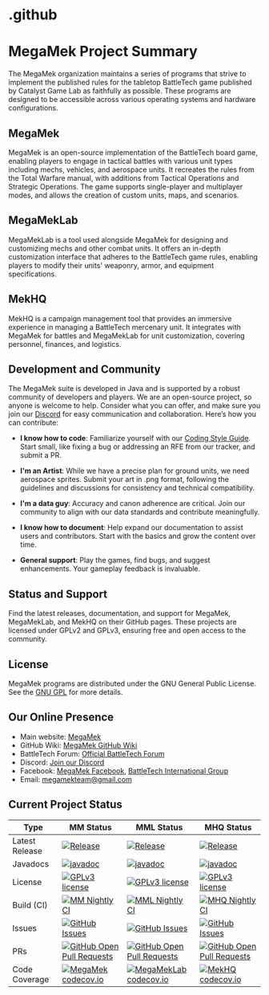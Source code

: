 # .github
# MegaMek Project Summary

The MegaMek organization maintains a series of programs that strive to implement the published rules for the tabletop BattleTech game published by Catalyst Game Lab as faithfully as possible. These programs are designed to be accessible across various operating systems and hardware configurations.

## MegaMek
MegaMek is an open-source implementation of the BattleTech board game, enabling players to engage in tactical battles with various unit types including mechs, vehicles, and aerospace units. It recreates the rules from the Total Warfare manual, with additions from Tactical Operations and Strategic Operations. The game supports single-player and multiplayer modes, and allows the creation of custom units, maps, and scenarios.

## MegaMekLab
MegaMekLab is a tool used alongside MegaMek for designing and customizing mechs and other combat units. It offers an in-depth customization interface that adheres to the BattleTech game rules, enabling players to modify their units' weaponry, armor, and equipment specifications.

## MekHQ
MekHQ is a campaign management tool that provides an immersive experience in managing a BattleTech mercenary unit. It integrates with MegaMek for battles and MegaMekLab for unit customization, covering personnel, finances, and logistics.

## Development and Community
The MegaMek suite is developed in Java and is supported by a robust community of developers and players. We are an open-source project, so anyone is welcome to help. Consider what you can offer, and make sure you join our [Discord](https://discord.gg/XM54YH9396) for easy communication and collaboration. Here’s how you can contribute:

- **I know how to code**: Familiarize yourself with our [Coding Style Guide](https://github.com/MegaMek/megamek/wiki/MegaMek-Coding-Style-Guide). Start small, like fixing a bug or addressing an RFE from our tracker, and submit a PR.

- **I'm an Artist**: While we have a precise plan for ground units, we need aerospace sprites. Submit your art in .png format, following the guidelines and discussions for consistency and technical compatibility.

- **I'm a data guy**: Accuracy and canon adherence are critical. Join our community to align with our data standards and contribute meaningfully.

- **I know how to document**: Help expand our documentation to assist users and contributors. Start with the basics and grow the content over time.

- **General support**: Play the games, find bugs, and suggest enhancements. Your gameplay feedback is invaluable.

## Status and Support
Find the latest releases, documentation, and support for MegaMek, MegaMekLab, and MekHQ on their GitHub pages. These projects are licensed under GPLv2 and GPLv3, ensuring free and open access to the community.

## License
MegaMek programs are distributed under the GNU General Public License. See the [GNU GPL](http://www.gnu.org/licenses/) for more details.

## Our Online Presence
- Main website: [MegaMek](https://www.megamek.org)
- GitHub Wiki: [MegaMek GitHub Wiki](https://github.com/MegaMek/megamek/wiki)
- BattleTech Forum: [Official BattleTech Forum](https://bg.battletech.com/forums/index.php?board=29.0)
- Discord: [Join our Discord](https://discord.gg/XM54YH9396)
- Facebook: [MegaMek Facebook](https://www.facebook.com/MegaMek), [BattleTech International Group](https://www.facebook.com/groups/5124394675/)
- Email: megamekteam@gmail.com

## Current Project Status

| Type | MM Status | MML Status | MHQ Status |
| ---- | --------- | ---------- | ---------- |
| Latest Release | [![Release](https://img.shields.io/github/release/MegaMek/megamek.svg)](https://gitHub.com/MegaMek/megamek/releases/) | [![Release](https://img.shields.io/github/release/MegaMek/megameklab.svg)](https://gitHub.com/MegaMek/megameklab/releases/) | [![Release](https://img.shields.io/github/release/MegaMek/mekhq.svg)](https://gitHub.com/MegaMek/mekhq/releases/) |
| Javadocs | [![javadoc](https://javadoc.io/badge2/org.megamek/megamek/javadoc.svg?color=red)](https://javadoc.io/doc/org.megamek/megamek) | [![javadoc](https://javadoc.io/badge2/org.megamek/megameklab/javadoc.svg?color=red)](https://javadoc.io/doc/org.megamek/megameklab) | [![javadoc](https://javadoc.io/badge2/org.megamek/mekhq/javadoc.svg?color=red)](https://javadoc.io/doc/org.megamek/mekhq) |
| License | [![GPLv3 license](https://img.shields.io/badge/License-GPLv2-blue.svg)](http://www.gnu.org/licenses/old-licenses/gpl-2.0.html) | [![GPLv3 license](https://img.shields.io/badge/License-GPLv2-blue.svg)](http://www.gnu.org/licenses/old-licenses/gpl-2.0.html) | [![GPLv3 license](https://img.shields.io/badge/License-GPLv3-blue.svg)](http://www.gnu.org/licenses/gpl-3.0.html) |
| Build (CI) | [![MM Nightly CI](https://github.com/MegaMek/megamek/workflows/MegaMek%20Nightly%20CI/badge.svg)](https://github.com/MegaMek/megamek/actions/workflows/nightly-ci.yml) | [![MML Nightly CI](https://github.com/MegaMek/megameklab/workflows/MegaMekLab%20Nightly%20CI/badge.svg)](https://github.com/MegaMek/megameklab/actions/workflows/nightly-ci.yml) | [![MHQ Nightly CI](https://github.com/MegaMek/mekhq/workflows/MekHQ%20Nightly%20CI/badge.svg)](https://github.com/MegaMek/mekhq/actions/workflows/nightly-ci.yml) |
| Issues | [![GitHub Issues](https://badgen.net/github/open-issues/MegaMek/megamek)](https://gitHub.com/MegaMek/megamek/issues/) | [![GitHub Issues](https://badgen.net/github/open-issues/MegaMek/megameklab)](https://gitHub.com/MegaMek/megameklab/issues/) | [![GitHub Issues](https://badgen.net/github/open-issues/MegaMek/mekhq)](https://gitHub.com/MegaMek/mekhq/issues/) |
| PRs | [![GitHub Open Pull Requests](https://badgen.net/github/open-prs/MegaMek/megamek)](https://gitHub.com/MegaMek/megamek/pull/) | [![GitHub Open Pull Requests](https://badgen.net/github/open-prs/MegaMek/megameklab)](https://gitHub.com/MegaMek/megameklab/pull/) | [![GitHub Open Pull Requests](https://badgen.net/github/open-prs/MegaMek/mekhq)](https://gitHub.com/MegaMek/mekhq/pull/) |
| Code Coverage | [![MegaMek codecov.io](https://codecov.io/github/MegaMek/megamek/coverage.svg)](https://codecov.io/github/MegaMek/megamek) | [![MegaMekLab codecov.io](https://codecov.io/github/MegaMek/megameklab/coverage.svg)](https://codecov.io/github/MegaMek/megameklab) | [![MekHQ codecov.io](https://codecov.io/github/MegaMek/mekhq/coverage.svg)](https://codecov.io/github/MegaMek/mekhq) |
